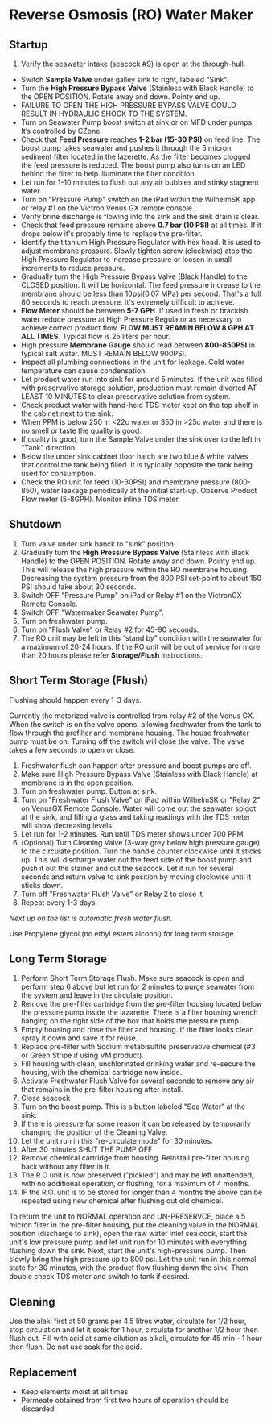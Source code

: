 # Reverse Osmosis (RO) Water Maker

## Startup

1. Verify the seawater intake (seacock #9) is open at the through-hull.
* Switch **Sample Valve** under galley sink to right, labeled "Sink".
* Turn the **High Pressure Bypass Valve** (Stainless with Black Handle) to the OPEN POSITION. Rotate away and down. Pointy end up.
* FAILURE TO OPEN THE HIGH PRESSURE BYPASS VALVE COULD RESULT IN HYDRAULIC SHOCK TO THE SYSTEM.
* Turn on Seawater Pump boost switch at sink or on MFD under pumps. It’s controlled by CZone.
* Check that **Feed Pressure** reaches **1-2 bar (15-30 PSI)** on feed line. The boost pump takes seawater and pushes it through the 5 micron sediment filter located in the lazerette. As the filter becomes clogged the feed pressure is reduced. The boost pump also turns on an LED behind the filter to help illuminate the filter condition.
* Let run for 1-10 minutes to flush out any air bubbles and stinky stagnent water.
* Turn on "Pressure Pump" switch on the iPad within the WilhelmSK app or relay #1 on the Victron Venus GX remote console.
* Verify brine discharge is flowing into the sink and the sink drain is clear.
* Check that feed pressure remains above **0.7 bar (10 PSI)** at all times. If it drops below it's probably time to replace the pre-filter.
* Identify the titanium High Pressure Regulator with hex head. It is used to adjust membrane pressure. Slowly tighten screw (clockwise) atop the High Pressure Regulator to increase pressure or loosen in small increments to reduce pressure.
* Gradually turn the High Pressure Bypass Valve (Black Handle) to the CLOSED position. It will be horizontal. The feed pressure increase to the membrane should be less than 10psi(0.07 MPa) per second. That's a full 80 seconds to reach pressure. It's extremely difficult to achieve.
* **Flow Meter** should be between **5-7 GPH**. If used in fresh or brackish water reduce pressure at High Pressure Regulator as necessary to achieve correct product flow. **FLOW MUST REAMIN BELOW 8 GPH AT ALL TIMES.** Typical flow is 25 liters per hour.
* High pressure **Membrane Gauge** should read between **800-850PSI** in typical salt water. MUST REMAIN BELOW 900PSI.
* Inspect all plumbing connections in the unit for leakage. Cold water temperature can cause condensation.
* Let product water run into sink for around 5 minutes. If the unit was filled with preservative storage solution, production must remain diverted AT LEAST 10 MINUTES to clear preservative solution from system.
* Check product water with hand-held TDS meter kept on the top shelf in the cabinet next to the sink.
* When PPM is below 250 in <22c water or 350 in >25c water and there is no smell or taste the quality is good.
* If quality is good, turn the Sample Valve under the sink over to the left in "Tank" direction.
* Below the under sink cabinet floor hatch are two blue & white valves that control the tank being filled. It is typically opposite the tank being used for consumption.
* Check the RO unit for feed (10-30PSI) and membrane pressure (800-850), water leakage periodically at the initial start-up. Observe Product Flow meter (5-8GPH). Monitor inline TDS meter.

## Shutdown

1. Turn valve under sink banck to "sink" position.
1. Gradually turn the **High Pressure Bypass Valve** (Stainless with Black Handle) to the OPEN POSITION. Rotate away and down. Pointy end up. This will release the high pressure within the RO membrane housing. Decreasing the system pressure from the 800 PSI set-point to about 150 PSI should take about 30 seconds.
2. Switch OFF "Pressure Pump" on iPad or Relay #1 on the VictronGX Remote Console.
3. Switch OFF "Watermaker Seawater Pump".
5. Turn on freshwater pump.
5. Turn on "Flush Valve" or Relay #2 for 45-90 seconds.
3. The RO unit may be left in this “stand by” condition with the seawater for a maximum of 20-24 hours. If the RO unit will be out of service for more than 20 hours please refer **Storage/Flush** instructions.

## Short Term Storage (Flush)

Flushing should happen every 1-3 days.

Currently the motorized valve is controlled from relay #2 of the Venus GX. When the switch is on the valve opens, allowing freshwater from the tank to flow through the prefilter and membrane housing. The house freshwater pump must be on. Turning off the switch will close the valve. The valve takes a few seconds to open or close.

1. Freshwater flush can happen after pressure and boost pumps are off.
2. Make sure High Pressure Bypass Valve (Stainless with Black Handle) at membrane is in the open position.
3. Turn on freshwater pump. Button at sink.
4. Turn on "Freshwater Flush Valve" on iPad within WilhelmSK or "Relay 2" on VenusGX Remote Console. Water will come out the seawater spigot at the sink, and filling a glass and taking readings with the TDS meter will show decreasing levels.
5. Let run for 1-2 minutes. Run until TDS meter shows under 700 PPM.
6. (Optional) Turn Cleaning Valve (3-way grey below high pressure gauge) to the circulate position. Turn the handle counter clockwise until it sticks up. This will discharge water out the feed side of the boost pump and push it out the stainer and out the seacock. Let it run for several seconds and return valve to sink position by moving clockwise until it sticks down.
7. Turn off "Freshwater Flush Valve" or Relay 2 to close it.
8. Repeat every 1-3 days.

_Next up on the list is automatic fresh water flush._

Use Propylene glycol (no ethyl esters alcohol) for long term storage.

## Long Term Storage

1. Perform Short Term Storage Flush. Make sure seacock is open and perform step 6 above but let run for 2 minutes to purge seawater from the system and leave in the circulate position.
2. Remove the pre-filter cartridge from the pre-filter housing located below the pressure pump inside the lazarette. There is a filter housing wrench hanging on the right side of the box that holds the pressure pump.
3. Empty housing and rinse the filter and housing. If the filter looks clean spray it down and save it for reuse.
4. Replace pre-filter with Sodium metabisulfite preservative chemical (#3 or Green Stripe if using VM product).
5. Fill housing with clean, unchlorinated drinking water and re-secure the housing, with the chemical cartridge now inside.
6. Activate Freshwater Flush Valve for several seconds to remove any air that remains in the pre-filter housing after install.
7. Close seacock
8. Turn on the boost pump. This is a button labeled "Sea Water" at the sink.
9. If there is pressure for some reason it can be released by temporarily changing the position of the Cleaning Valve.
10. Let the unit run in this "re-circulate mode" for 30 minutes.
11. After 30 minutes SHUT THE PUMP OFF
12. Remove chemical cartridge from housing. Reinstall pre-filter housing back without any filter in it.
13. The R.O unit is now preserved ("pickled") and may be left unattended, with no additional operation, or flushing, for a maximum of 4 months.
14. IF the R.O. unit is to be stored for longer than 4 months the above can be repeated using new chemical after flushing out old chemical.

To return the unit to NORMAL operation and UN-PRESERVCE, place a 5 micron filter in the pre-filter housing, put the cleaning valve in the NORMAL position (discharge to sink), open the raw water inlet sea cock, start the unit's low pressure pump and let unit run for 10 minutes with everything flushing down the sink. Next, start the unit's high-pressure pump. Then slowly bring the high pressure up to 800 psi. Let the unit run in this normal state for 30 minutes, with the product flow flushing down the sink. Then double check TDS meter and switch to tank if desired.

## Cleaning

Use the alaki first at 50 grams per 4.5 litres water, circulate for 1/2 hour, stop circulation and let it soak for 1 hour, circulate for another 1/2 hour then flush out. Fill with acid at same dilution as alkali, circulate for 45 min - 1 hour then flush. Do not use soak for the acid.

## Replacement

* Keep elements moist at all times
* Permeate obtained from first two hours of operation should be discarded

